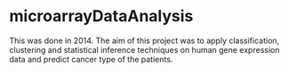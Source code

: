 # microarrayDataAnalysis
This was done in 2014.
The aim of this project was to apply classification, clustering and statistical inference techniques on human gene expression data and predict cancer type of the patients.
